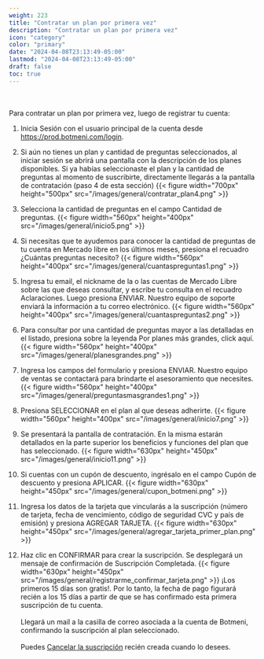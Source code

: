 ```yaml
---
weight: 223
title: "Contratar un plan por primera vez"
description: "Contratar un plan por primera vez"
icon: "category"
color: "primary"
date: "2024-04-08T23:13:49-05:00"
lastmod: "2024-04-08T23:13:49-05:00"
draft: false
toc: true
---
```

<br></br>
Para contratar un plan por primera vez, luego de registrar tu cuenta:

1. Inicia Sesión con el usuario principal de la cuenta desde <https://prod.botmeni.com/login>. 
2. Si aún no tienes un plan y cantidad de preguntas seleccionados, al iniciar sesión se abrirá una pantalla con la descripción de los planes disponibles. Si ya habías seleccionaste el plan y la cantidad de preguntas al momento de suscribirte, directamente llegarás a la pantalla de contratación (paso 4 de esta sección) 
{{< figure width="700px" height="500px" src="/images/general/contratar_plan4.png" >}}
3. Selecciona la cantidad de preguntas en el campo Cantidad de preguntas. 
{{< figure width="560px" height="400px" src="/images/general/inicio5.png" >}}
4. Si necesitas que te ayudemos para conocer la cantidad de preguntas de tu cuenta en Mercado libre en los últimos meses, presiona el recuadro ¿Cuántas preguntas necesito?
{{< figure width="560px" height="400px" src="/images/general/cuantaspreguntas1.png" >}}
5. Ingresa tu email, el nickname de la o las cuentas de Mercado Libre sobre las que deseas consultar, y escribe tu consulta en el recuadro Aclaraciones. Luego presiona ENVIAR. Nuestro equipo de soporte enviará la información a tu correo electrónico.
{{< figure width="560px" height="400px" src="/images/general/cuantaspreguntas2.png" >}}
6. Para consultar por una cantidad de preguntas mayor a las detalladas en el listado, presiona sobre la leyenda Por planes más grandes, click aquí. 
{{< figure width="560px" height="400px" src="/images/general/planesgrandes.png" >}}
7. Ingresa los campos del formulario y presiona ENVIAR. Nuestro equipo de ventas se contactará para brindarte el asesoramiento que necesites.
{{< figure width="560px" height="400px" src="/images/general/preguntasmasgrandes1.png" >}}

8. Presiona SELECCIONAR en el plan al que deseas adherirte. 
{{< figure width="560px" height="400px" src="/images/general/inicio7.png" >}}
9. Se presentará la pantalla de contratación. En la misma estarán detallados en la parte superior los beneficios y funciones del plan que has seleccionado.
{{< figure width="630px" height="450px" src="/images/general/inicio11.png" >}}
10. Si cuentas con un cupón de descuento, ingrésalo en el campo Cupón de descuento y presiona APLICAR.
{{< figure width="630px" height="450px" src="/images/general/cupon_botmeni.png" >}}
11. Ingresa los datos de la tarjeta que vincularás a la suscripción (número de tarjeta, fecha de vencimiento, código de seguridad CVC y país de emisión) y presiona AGREGAR TARJETA.
{{< figure width="630px" height="450px" src="/images/general/agregar_tarjeta_primer_plan.png" >}}
12. Haz clic en CONFIRMAR para crear la suscripción. Se desplegará un mensaje de confirmación de Suscripción Completada.
{{< figure width="630px" height="450px" src="/images/general/registrarme_confirmar_tarjeta.png" >}}
¡Los primeros 15 días son gratis!. Por lo tanto, la fecha de pago figurará recién a los 15 días a partir de que se has confirmado esta primera suscripción de tu cuenta. <br></br>
Llegará un mail a la casilla de correo asociada a la cuenta de Botmeni, confirmando la suscripción al plan seleccionado.<br></br>
Puedes [Cancelar la suscripción](../../Suscripcíon_y_Pagos/Tu_Suscripcion/Cancelar_suscripción.md) recién creada cuando lo desees.
